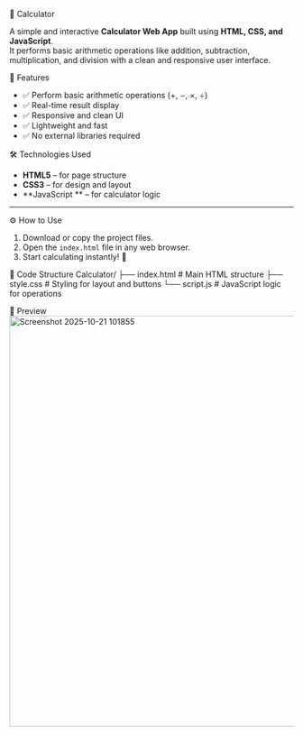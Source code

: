 📱 Calculator

A simple and interactive **Calculator Web App** built using **HTML, CSS, and JavaScript**.  
It performs basic arithmetic operations like addition, subtraction, multiplication, and division with a clean and responsive user interface.

🧩 Features
- ✅ Perform basic arithmetic operations (+, −, ×, ÷)
- ✅ Real-time result display
- ✅ Responsive and clean UI
- ✅ Lightweight and fast
- ✅ No external libraries required

🛠️ Technologies Used
- **HTML5** – for page structure  
- **CSS3** – for design and layout  
- **JavaScript ** – for calculator logic

---

⚙️ How to Use
1. Download or copy the project files.  
2. Open the `index.html` file in any web browser.  
3. Start calculating instantly! 🎯

🧠 Code Structure
Calculator/
├── index.html # Main HTML structure
├── style.css # Styling for layout and buttons
└── script.js # JavaScript logic for operations

📸 Preview
<img width="957" height="729" alt="Screenshot 2025-10-21 101855" src="https://github.com/user-attachments/assets/74639b0a-582a-4b23-a64b-de1d75fed441" />
